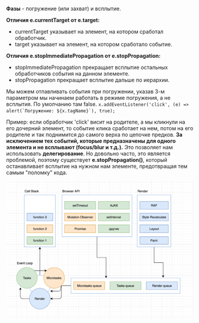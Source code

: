 **Фазы** - погружение (или захват) и всплытие.

**Отличия e.currentTarget от e.target:** 
* currentTarget указывает на элемент, на котором сработал обработчик.
* target указывает на элемент, на котором сработало событие.

**Отличия e.stopImmediatePropagation от e.stopPropagation:** 
* stopImmediatePropagation прекращает всплытие остальных обработчиков события на данном элементе.
* stopPropagation прекращает всплытие дальше по иерархии.

Мы можем отлавливать события при погружении, указав 3-м параметром мы начинаем работать в режиме погружения, а не всплытия. По умолчанию там false.
``x.addEventListener('click', (e) => alert(`Погружение: ${x.tagName}`), true);``

Пример: если обработчик 'click' висит на родителе, а мы кликнули на его дочерний элемент, то событие клика сработает на нем, потом на его родителе и так поднимится до самого верха по цепочке предков. **За исключением тех событий, которые предназначены для одного элемента и не всплывают (focus/blur и т.д.).** Это позволяет нам использовать **делегирование**. Но довольно часто, это является проблемой, поэтому существует **e.stopPropagation()**, который останавливает всплытие на нужном нам элементе, предотвращая тем самым "поломку" кода.

![eventLoop](./eventLoop.png)
